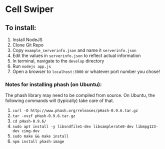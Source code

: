 Cell Swiper
===========

## To install:
 1. Install NodeJS
 2. Clone Git Repo
 3. Copy `example_serverinfo.json` and name it `serverinfo.json`
 4. Edit the values in `serverinfo.json` to reflect actual information
 5. In terminal, navigate to the `develop` directory
 6. Run `nodejs app.js`
 7. Open a browser to `localhost:3000` or whatever port number you chose!

### Notes for installing phash (on Ubuntu):
The phash library may need to be compiled from source. On Ubuntu, the following commands will (typically) take care of that.
 1. `curl -O http://www.phash.org/releases/pHash-0.9.6.tar.gz`
 2. `tar -xvzf pHash-0.9.6.tar.gz`
 3. `cd pHash-0.9.6/`
 4. `sudo apt install -y libsndfile1-dev libsamplerate0-dev libmpg123-dev cimg-dev`
 5. `sudo make && make install`
 6. `npm install phash-image`

